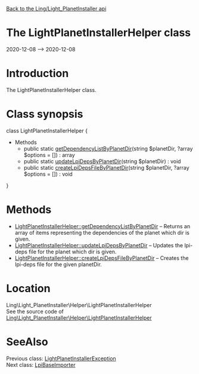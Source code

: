 [Back to the Ling/Light_PlanetInstaller api](https://github.com/lingtalfi/Light_PlanetInstaller/blob/master/doc/api/Ling/Light_PlanetInstaller.md)



The LightPlanetInstallerHelper class
================
2020-12-08 --> 2020-12-08






Introduction
============

The LightPlanetInstallerHelper class.



Class synopsis
==============


class <span class="pl-k">LightPlanetInstallerHelper</span>  {

- Methods
    - public static [getDependencyListByPlanetDir](https://github.com/lingtalfi/Light_PlanetInstaller/blob/master/doc/api/Ling/Light_PlanetInstaller/Helper/LightPlanetInstallerHelper/getDependencyListByPlanetDir.md)(string $planetDir, ?array $options = []) : array
    - public static [updateLpiDepsByPlanetDir](https://github.com/lingtalfi/Light_PlanetInstaller/blob/master/doc/api/Ling/Light_PlanetInstaller/Helper/LightPlanetInstallerHelper/updateLpiDepsByPlanetDir.md)(string $planetDir) : void
    - public static [createLpiDepsFileByPlanetDir](https://github.com/lingtalfi/Light_PlanetInstaller/blob/master/doc/api/Ling/Light_PlanetInstaller/Helper/LightPlanetInstallerHelper/createLpiDepsFileByPlanetDir.md)(string $planetDir, ?array $options = []) : void

}






Methods
==============

- [LightPlanetInstallerHelper::getDependencyListByPlanetDir](https://github.com/lingtalfi/Light_PlanetInstaller/blob/master/doc/api/Ling/Light_PlanetInstaller/Helper/LightPlanetInstallerHelper/getDependencyListByPlanetDir.md) &ndash; Returns an array of items representing the dependencies of the planet which dir is given.
- [LightPlanetInstallerHelper::updateLpiDepsByPlanetDir](https://github.com/lingtalfi/Light_PlanetInstaller/blob/master/doc/api/Ling/Light_PlanetInstaller/Helper/LightPlanetInstallerHelper/updateLpiDepsByPlanetDir.md) &ndash; Updates the lpi-deps file for the planet which dir is given.
- [LightPlanetInstallerHelper::createLpiDepsFileByPlanetDir](https://github.com/lingtalfi/Light_PlanetInstaller/blob/master/doc/api/Ling/Light_PlanetInstaller/Helper/LightPlanetInstallerHelper/createLpiDepsFileByPlanetDir.md) &ndash; Creates the lpi-deps file for the given planetDir.





Location
=============
Ling\Light_PlanetInstaller\Helper\LightPlanetInstallerHelper<br>
See the source code of [Ling\Light_PlanetInstaller\Helper\LightPlanetInstallerHelper](https://github.com/lingtalfi/Light_PlanetInstaller/blob/master/Helper/LightPlanetInstallerHelper.php)



SeeAlso
==============
Previous class: [LightPlanetInstallerException](https://github.com/lingtalfi/Light_PlanetInstaller/blob/master/doc/api/Ling/Light_PlanetInstaller/Exception/LightPlanetInstallerException.md)<br>Next class: [LpiBaseImporter](https://github.com/lingtalfi/Light_PlanetInstaller/blob/master/doc/api/Ling/Light_PlanetInstaller/Importer/LpiBaseImporter.md)<br>
